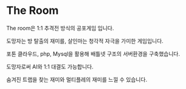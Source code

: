 # The Room

The room은 1:1 추격전 방식의 공포게임 입니다.

도망자는 방 탈출의 재미를, 살인마는 청각적 자극을 가미한 게임입니다.

포톤 클라우드, php, Mysql을 활용해 배틀넷 구조의 서버환경을 구축했습니다.

도망자로써 AI와 1:1 대결도 가능합니다.

숨겨진 트랩을 찾는 재미와 멀티플레의 재미를 느낄 수 있습니다.
